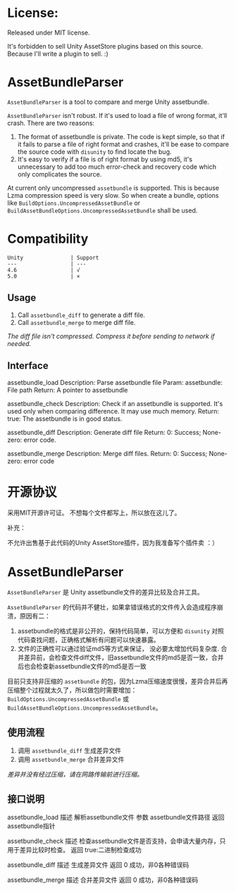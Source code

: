 # License:  #
Released under MIT license.

It's forbidden to sell Unity AssetStore plugins based on this source. Because I'll write a plugin to sell. :)

# AssetBundleParser #
`AssetBundleParser` is a tool to compare and merge Unity assetbundle.

`AssetBundleParser` isn't robust. If it's used to load a file of wrong format, it'll crash. There are two reasons:

1. The format of assetbundle is private. The code is kept simple, so that if it fails to parse a file of right format and crashes, it'll be ease to compare the source code with `disunity` to find locate the bug.
1. It's easy to verify if a file is of right format by using md5, it's unnecessary to add too much error-check and recovery code which only complicates the source.

At current only uncompressed `assetbundle` is supported. This is because  Lzma compression speed is very slow. So when create a bundle, options like `BuildOptions.UncompressedAssetBundle` or `BuildAssetBundleOptions.UncompressedAssetBundle` shall be used.

# Compatibility #

	Unity 				| Support
	---  				| --- 		
	4.6 				| √ 
	5.0 				| ×		

## Usage ##
1. Call `assetbundle_diff` to generate a diff file.
1. Call `assetbundle_merge` to merge diff file.

*The diff file isn't compressed. Compress it before sending to network if needed.*

## Interface ##
assetbundle_load
Description: Parse assetbundle file
Param: assetbundle: File path
Return: A pointer to assetbundle

assetbundle_check
Description: Check if an assetbundle is supported. It's used only when comparing difference. It may use much memory.
Return: true: The assetbundle is in good status.

assetbundle_diff
Description: Generate diff file
Return: 0: Success; None-zero: error code.

assetbundle_merge
Description: Merge diff files.
Return: 0: Success; None-zero: error code


# 开源协议 #
采用MIT开源许可证。
不想每个文件都写上，所以放在这儿了。

补充：

不允许出售基于此代码的Unity AssetStore插件，因为我准备写个插件卖 ：）

# AssetBundleParser #

`AssetBundleParser` 是 Unity assetbundle文件的差异比较及合并工具。

`AssetBundleParser` 的代码并不健壮，如果拿错误格式的文件传入会造成程序崩溃，原因有二：

1. assetbundle的格式是非公开的，保持代码简单，可以方便和 `disunity` 对照代码查找问题，正确格式解析有问题可以快速暴露。
1. 文件的正确性可以通过验证md5等方式来保证， 没必要太增加代码复杂度. 合并差异前，会检查文件diff文件，旧assetbundle文件的md5是否一致，合并后也会检查新assetbundle文件的md5是否一致

目前只支持非压缩的 `assetbundle` 的包，因为Lzma压缩速度很慢，差异合并后再压缩整个过程就太久了，所以做包时需要增加：`BuildOptions.UncompressedAssetBundle` 或 `BuildAssetBundleOptions.UncompressedAssetBundle`。

## 使用流程 ##
1. 调用 `assetbundle_diff` 生成差异文件
1. 调用 `assetbundle_merge` 合并差异文件

*差异并没有经过压缩，请在网路传输前进行压缩。*

## 接口说明 ##
assetbundle_load 
描述 解析assetbundle文件
参数 assetbundle文件路径
返回 assetbundle指针

assetbundle_check
描述 检查assetbundle文件是否支持，会申请大量内存，只用于差异比较时检查。
返回 true:二进制检查成功

assetbundle_diff
描述 生成差异文件
返回 0 成功，非0各种错误码

assetbundle_merge
描述 合并差异文件
返回 0 成功，非0各种错误码
